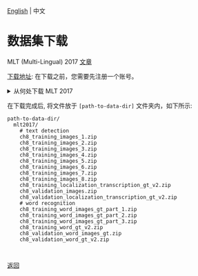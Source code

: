 [English](../../en/datasets/mlt2017.md) | 中文

# 数据集下载

MLT (Multi-Lingual) 2017 [文章](https://ieeexplore.ieee.org/abstract/document/8270168)

[下载地址](https://rrc.cvc.uab.es/?ch=8&com=downloads): 在下载之前，您需要先注册一个账号。

<details>
  <summary>从何处下载 MLT 2017</summary>

MLT 2017 数据集包含两个任务. 任务 1 是文本检测 (多语言文本)。 任务2是文本识别。

### 文本检测

有11个与任务1相关的文件需要下载（[下载地址](https://rrc.cvc.uab.es/?ch=8&com=downloads)）， 它们分别是：

```
ch8_training_images_x.zip(x from 1 to 8)
ch8_validation_images.zip
ch8_training_localization_transcription_gt_v2.zip
ch8_validation_localization_transcription_gt_v2.zip
```

测试集不需要下载。

### 文本识别

有6个与任务2相关的文件需要下载（[下载地址](https://rrc.cvc.uab.es/?ch=8&com=downloads)）， 它们分别是：
```
 ch8_training_word_images_gt_part_x.zip (x from 1 to 3)
 ch8_validation_word_images_gt.zip
 ch8_training_word_gt_v2.zip
 ch8_validation_word_gt_v2.zip
 ```
</details>


在下载完成后, 将文件放于 `[path-to-data-dir]` 文件夹内，如下所示:
```
path-to-data-dir/
  mlt2017/
    # text detection
    ch8_training_images_1.zip
    ch8_training_images_2.zip
    ch8_training_images_3.zip
    ch8_training_images_4.zip
    ch8_training_images_5.zip
    ch8_training_images_6.zip
    ch8_training_images_7.zip
    ch8_training_images_8.zip
    ch8_training_localization_transcription_gt_v2.zip
    ch8_validation_images.zip
    ch8_validation_localization_transcription_gt_v2.zip
    # word recognition
    ch8_training_word_images_gt_part_1.zip
    ch8_training_word_images_gt_part_2.zip
    ch8_training_word_images_gt_part_3.zip
    ch8_training_word_gt_v2.zip
    ch8_validation_word_images_gt.zip
    ch8_validation_word_gt_v2.zip
    
    
```

[返回](../../../tools/dataset_converters/README_CN.md)
